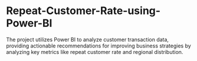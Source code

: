 # Repeat-Customer-Rate-using-Power-BI
The project utilizes Power BI to analyze customer transaction data, providing actionable recommendations for improving business strategies by analyzing key metrics like repeat customer rate and regional distribution.
